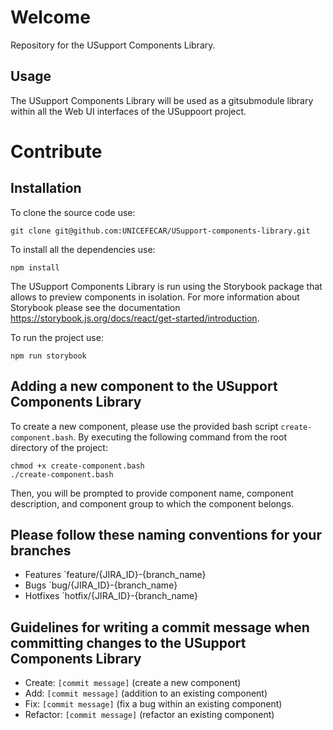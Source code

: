 # Welcome

Repository for the USupport Components Library.

## Usage

The USupport Components Library will be used as a gitsubmodule library within all the Web UI interfaces of the USuppoort project.

# Contribute

## Installation

To clone the source code use:

```
git clone git@github.com:UNICEFECAR/USupport-components-library.git
```

To install all the dependencies use:

```
npm install
```

The USupport Components Library is run using the Storybook package that allows to preview components in isolation. For more information about Storybook please see the documentation https://storybook.js.org/docs/react/get-started/introduction.

To run the project use:

```
npm run storybook
```

## Adding a new component to the USupport Components Library

To create a new component, please use the provided bash script `create-component.bash`. By executing the following command from the root directory of the project:

```
chmod +x create-component.bash
./create-component.bash
```

Then, you will be prompted to provide component name, component description, and component group to which the component belongs.

## Please follow these naming conventions for your branches

- Features `feature/{JIRA_ID}-{branch_name}
- Bugs `bug/{JIRA_ID}-{branch_name}
- Hotfixes `hotfix/{JIRA_ID}-{branch_name}

## Guidelines for writing a commit message when committing changes to the USupport Components Library

- Create: `[commit message]` (create a new component)
- Add: `[commit message]` (addition to an existing component)
- Fix: `[commit message]` (fix a bug within an existing component)
- Refactor: `[commit message]` (refactor an existing component)
